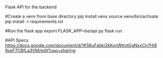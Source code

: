Flask API for the backend


#Create a venv from base directory
pip install venv
source venv/bin/activate
pip install -r requirements.txt


#Run the flask app
export FLASK_APP=be/api.py
flask run

#API Specs
https://docs.google.com/document/d/1K56uFabki2kKonWttvtGgNxxCn7Hi99xeF7CBfLa3VM/edit?usp=sharing
